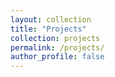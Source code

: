 ```yaml
---
layout: collection
title: "Projects"
collection: projects
permalink: /projects/
author_profile: false
---
```



